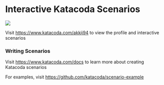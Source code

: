 # Interactive Katacoda Scenarios

[![](http://shields.katacoda.com/katacoda/akkij94/count.svg)](https://www.katacoda.com/akkij94 "Get your profile on Katacoda.com")

Visit https://www.katacoda.com/akkij94 to view the profile and interactive scenarios

### Writing Scenarios
Visit https://www.katacoda.com/docs to learn more about creating Katacoda scenarios

For examples, visit https://github.com/katacoda/scenario-example
